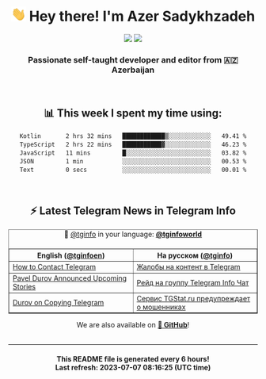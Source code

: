 <div align="center">
	<div>
		<h1>
      <img src="./assets/hi.gif" width="30px"> Hey there! I'm Azer Sadykhzadeh
    </h1>
    <img height="18" src="https://komarev.com/ghpvc/?username=sadykhzadeh&label=Views&color=2081c1&style=flat-square" />
		<a href="https://wakatime.com/Azer"> <img height="18" src="https://wakatime.com/badge/user/f80ae27a-c328-426f-a381-bc84136e2dd6.svg" /> </a>
    <h3>
      Passionate self-taught developer and editor from 🇦🇿 Azerbaijan
    </h3>
  </div>
  <br>

<h2>📊 This week I spent my time using:</h2>

<!--START_SECTION:waka-->

```txt
Kotlin       2 hrs 32 mins   ████████████▒░░░░░░░░░░░░   49.41 %
TypeScript   2 hrs 22 mins   ███████████▓░░░░░░░░░░░░░   46.23 %
JavaScript   11 mins         █░░░░░░░░░░░░░░░░░░░░░░░░   03.82 %
JSON         1 min           ░░░░░░░░░░░░░░░░░░░░░░░░░   00.53 %
Text         0 secs          ░░░░░░░░░░░░░░░░░░░░░░░░░   00.01 %
```

<!--END_SECTION:waka-->

<br>

<h2>⚡️ Latest Telegram News in Telegram Info</h2>
  <table border>
		<tr>
			<th width="50%">English (<a href="https://t.me/tginfoen">@tginfoen</a>)</th>
			<th>На русском (<a href="https://t.me/tginfo">@tginfo</a>)</th>
		</tr>
		<caption>🚩 <a href="https://t.me/tginfo">@tginfo</a> in your language: <a href="https://t.me/tginfoworld"><b>@tginfoworld</b></a><caption/>
  <tr><td><a href="https://t.me/tginfoen/1666">How to Contact Telegram </a></td>
    <td><a href="https://t.me/tginfo/3688">Жалобы на контент в Telegram</a></td></tr><tr><td><a href="https://t.me/tginfoen/1665">Pavel Durov Announced Upcoming Stories</a></td>
    <td><a href="https://t.me/tginfo/3687">Рейд на группу Telegram Info Чат</a></td></tr><tr><td><a href="https://t.me/tginfoen/1664">Durov on Copying Telegram</a></td>
    <td><a href="https://t.me/tginfo/3686">Сервис TGStat.ru предупреждает о мошенниках</a></td></tr>
</table>
We are also available on <a href="https://github.com/tginfo"><b>🐙 GitHub</b></a>!
</div>

<br>
<hr>
<h4 align="center">This README file is generated <b>every 6 hours</b>!</br>Last refresh: <b>2023-07-07 08:16:25 (UTC time)</b></h4>

